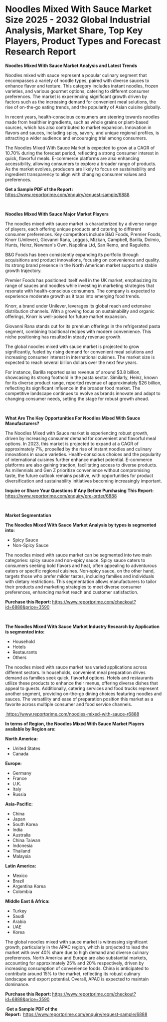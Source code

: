 <p><h1>Noodles Mixed With Sauce Market Size 2025 - 2032 Global Industrial Analysis, Market Share, Top Key Players, Product Types and Forecast Research Report</h1></p><p><strong>Noodles Mixed With Sauce Market Analysis and Latest Trends</strong></p>
<p><p>Noodles mixed with sauce represent a popular culinary segment that encompasses a variety of noodle types, paired with diverse sauces to enhance flavor and texture. This category includes instant noodles, frozen varieties, and various gourmet options, catering to different consumer preferences. The market is experiencing significant growth driven by factors such as the increasing demand for convenient meal solutions, the rise of on-the-go eating trends, and the popularity of Asian cuisine globally.</p><p>In recent years, health-conscious consumers are steering towards noodles made from healthier ingredients, such as whole grains or plant-based sources, which has also contributed to market expansion. Innovation in flavors and sauces, including spicy, savory, and unique regional profiles, is attracting a wider audience and encouraging trial among consumers.</p><p>The Noodles Mixed With Sauce Market is expected to grow at a CAGR of 10.70% during the forecast period, reflecting a strong consumer interest in quick, flavorful meals. E-commerce platforms are also enhancing accessibility, allowing consumers to explore a broader range of products. As the market evolves, producers are likely to focus on sustainability and ingredient transparency to align with changing consumer values and preferences.</p></p>
<p><strong>Get a Sample PDF of the Report:&nbsp;</strong> <a href="https://www.reportprime.com/enquiry/request-sample/6888?utm_campaign=4601&utm_medium=2&utm_source=Github&utm_content=ia&utm_term=17052025&utm_id=noodles-mixed-with-sauce">https://www.reportprime.com/enquiry/request-sample/6888</a></p>
<p>&nbsp;</p>
<p><strong>Noodles Mixed With Sauce Major Market Players</strong></p>
<p><p>The noodles mixed with sauce market is characterized by a diverse range of players, each offering unique products and catering to different consumer preferences. Key competitors include B&G Foods, Premier Foods, Knorr (Unilever), Giovanni Rana, Leggos, Mizkan, Campbell, Barilla, Dolmio, Hunts, Heinz, Newman's Own, Napolina Ltd, San Remo, and Raguletto.</p><p>B&G Foods has been consistently expanding its portfolio through acquisitions and product innovations, focusing on convenience and quality. Its strong brand presence in the North American market supports a stable growth trajectory.</p><p>Premier Foods has positioned itself well in the UK market, emphasizing its range of sauces and noodles while investing in marketing strategies that resonate with health-conscious consumers. The company is expected to experience moderate growth as it taps into emerging food trends.</p><p>Knorr, a brand under Unilever, leverages its global reach and extensive distribution channels. With a growing focus on sustainability and organic offerings, Knorr is well-poised for future market expansion.</p><p>Giovanni Rana stands out for its premium offerings in the refrigerated pasta segment, combining traditional recipes with modern convenience. This niche positioning has resulted in steady revenue growth.</p><p>The global noodles mixed with sauce market is projected to grow significantly, fueled by rising demand for convenient meal solutions and increasing consumer interest in international cuisines. The market size is expected to reach several billion dollars over the next few years.</p><p>For instance, Barilla reported sales revenue of around $3.8 billion, showcasing its strong foothold in the pasta sector. Similarly, Heinz, known for its diverse product range, reported revenue of approximately $26 billion, reflecting its significant influence in the broader food market. The competitive landscape continues to evolve as brands innovate and adapt to changing consumer needs, setting the stage for robust growth ahead.</p></p>
<p>&nbsp;</p>
<p><strong>What Are The Key Opportunities For Noodles Mixed With Sauce Manufacturers?</strong></p>
<p><p>The Noodles Mixed with Sauce market is experiencing robust growth, driven by increasing consumer demand for convenient and flavorful meal options. In 2023, this market is projected to expand at a CAGR of approximately 7%, propelled by the rise of instant noodles and culinary innovations in sauce varieties. Health-conscious choices and the popularity of international cuisines further enhance market potential. E-commerce platforms are also gaining traction, facilitating access to diverse products. As millennials and Gen Z prioritize convenience without compromising taste, the future outlook remains positive, with opportunities for product diversification and sustainability initiatives becoming increasingly important.</p></p>
<p><strong>Inquire or Share Your Questions If Any Before Purchasing This Report:</strong> <a href="https://www.reportprime.com/enquiry/pre-order/6888?utm_campaign=4601&utm_medium=2&utm_source=Github&utm_content=ia&utm_term=17052025&utm_id=noodles-mixed-with-sauce">https://www.reportprime.com/enquiry/pre-order/6888</a></p>
<p>&nbsp;</p>
<p><strong>Market Segmentation</strong></p>
<p><strong>The Noodles Mixed With Sauce Market Analysis by types is segmented into:</strong></p>
<p><ul><li>Spicy Sauce</li><li>Non-Spicy Sauce</li></ul></p>
<p><p>The noodles mixed with sauce market can be segmented into two main categories: spicy sauce and non-spicy sauce. Spicy sauce caters to consumers seeking bold flavors and heat, often appealing to adventurous eaters or specific regional cuisines. Non-spicy sauce, on the other hand, targets those who prefer milder tastes, including families and individuals with dietary restrictions. This segmentation allows manufacturers to tailor their products and marketing strategies to meet diverse consumer preferences, enhancing market reach and customer satisfaction.</p></p>
<p><strong>Purchase this Report:&nbsp;</strong><a href="https://www.reportprime.com/checkout?id=6888&price=3590&utm_campaign=4601&utm_medium=2&utm_source=Github&utm_content=ia&utm_term=17052025&utm_id=noodles-mixed-with-sauce">https://www.reportprime.com/checkout?id=6888&price=3590</a></p>
<p>&nbsp;</p>
<p><strong>The Noodles Mixed With Sauce Market Industry Research by Application is segmented into:</strong></p>
<p><ul><li>Household</li><li>Hotels</li><li>Restaurants</li><li>Others</li></ul></p>
<p><p>The noodles mixed with sauce market has varied applications across different sectors. In households, convenient meal preparation drives demand as families seek quick, flavorful options. Hotels and restaurants utilize these products to enhance their menus, offering diverse dishes that appeal to guests. Additionally, catering services and food trucks represent another segment, providing on-the-go dining choices featuring noodles and sauces. The versatility and ease of preparation position this market as a favorite across multiple consumer and food service channels.</p></p>
<p><a href="https://www.reportprime.com/noodles-mixed-with-sauce-r6888?utm_campaign=4601&utm_medium=2&utm_source=Github&utm_content=ia&utm_term=17052025&utm_id=noodles-mixed-with-sauce">&nbsp;https://www.reportprime.com/noodles-mixed-with-sauce-r6888</a></p>
<p><strong>In terms of Region, the Noodles Mixed With Sauce Market Players available by Region are:</strong></p>
<p>
    <p> <strong> North America: </strong>
        <ul>
            <li>United States</li>
            <li>Canada</li>
        </ul>
        </p> 
    <p> <strong> Europe: </strong>
        <ul>
            <li>Germany</li>
            <li>France</li>
            <li>U.K.</li>
            <li>Italy</li>
            <li>Russia</li>
        </ul>
        </p> 
    <p> <strong> Asia-Pacific: </strong>
        <ul>
            <li>China</li>
            <li>Japan</li>
            <li>South Korea</li>
            <li>India</li>
            <li>Australia</li>
            <li>China Taiwan</li>
            <li>Indonesia</li>
            <li>Thailand</li>
            <li>Malaysia</li>
        </ul>
        </p> 
    <p> <strong> Latin America: </strong>
        <ul>
            <li>Mexico</li>
            <li>Brazil</li>
            <li>Argentina Korea</li>
            <li>Colombia</li>
        </ul>
        </p> 
    <p> <strong> Middle East & Africa: </strong>
        <ul>
            <li>Turkey</li>
            <li>Saudi</li>
            <li>Arabia</li>
            <li>UAE</li>
            <li>Korea</li>
        </ul>
    </p>
    </p>
<p><p>The global noodles mixed with sauce market is witnessing significant growth, particularly in the APAC region, which is projected to lead the market with over 40% share due to high demand and diverse culinary preferences. North America and Europe are also substantial markets, accounting for approximately 25% and 20% respectively, driven by increasing consumption of convenience foods. China is anticipated to contribute around 15% to the market, reflecting its robust culinary landscape and export potential. Overall, APAC is expected to maintain dominance.</p></p>
<p><strong>Purchase this Report: </strong><a href="https://www.reportprime.com/checkout?id=6888&price=3590&utm_campaign=4601&utm_medium=2&utm_source=Github&utm_content=ia&utm_term=17052025&utm_id=noodles-mixed-with-sauce">https://www.reportprime.com/checkout?id=6888&price=3590</a></p>
<p>&nbsp;<strong>Get a Sample PDF of the Report:&nbsp;&nbsp;</strong><a href="https://www.reportprime.com/enquiry/request-sample/6888?utm_campaign=4601&utm_medium=2&utm_source=Github&utm_content=ia&utm_term=17052025&utm_id=noodles-mixed-with-sauce">https://www.reportprime.com/enquiry/request-sample/6888</a></p>
<p><strong></strong></p>
<p><p></p><p></p><p></p></p>